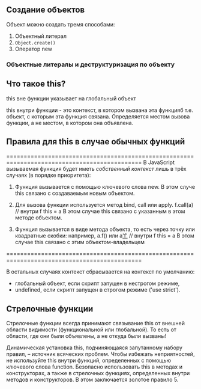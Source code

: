 ## Создание объектов
Объект можно создать тремя способами:
1. Объектный литерал
2. `Object.create()`
3. Оператор new

### Объектные литералы и деструктуризация по объекту


## Что такое this?
this вне функции указывает на глобальный объект

this внутри функции - это контекст, в котором вызвана эта функцияб т.е. объект, с которым эта функция связана. 
Определяется местом вызова функции, а не местом, в котором она объявлена.

## Правила для this в случае обычных функций

=============================================================================================
В JavaScript вызываемая функция будет иметь *собственный контекст* лишь в трёх случаях (в порядке приоритета):

1. Функция вызывается с помощью ключевого слова new.
В этом случе this связано с создаваемым новым объектом.

2. Для вызова функции используется метод bind, call или apply.
f.call(a)  // внутри f this = a
В этом случае this связано с указанным в этом методе объектом.

3. Функция вызывается в виде метода объекта, то есть через точку или квадратные скобки:
    например, a.f() или a['f']()  // внутри f this = a
В этом случае this связано с этим объектом-владельцем

=============================================================================================

В остальных случаях контекст сбрасывается на контекст по умолчанию:
* глобальный объект, если скрипт запущен в нестрогом режиме,
* undefined, если скрипт запущен в строгом режиме ('use strict').

## Стрелочные функции
Стрелочные функции всегда принимают связывание this от внешней области видимости (функциональной или глобальной).
То есть от области, где они были объявлены, а не откуда были вызваны!

Динамическая установка this, подчиняющаяся запутанному набору правил, – источник всяческих проблем. Чтобы избежать неприятностей, не используйте this внутри функций, определенных с помощью ключевого слова function.
Безопасно использовать this в методах и конструкторах, а также в стрелочных функциях, определенных внутри методов и конструкторов. В этом заключается золотое правило 5.
